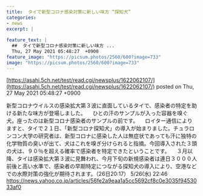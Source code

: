 ```yaml
---
title:  タイで新型コロナ感染対策に新しい味方 “探知犬”  
categories:
- news
excerpt: |
  
feature_text: |
  ##  タイで新型コロナ感染対策に新しい味方 ...
  Thu, 27 May 2021 05:48:27  +0900
feature_image: "https://picsum.photos/2560/600?image=733"
image: "https://picsum.photos/2560/600?image=733"
---
```


[https://asahi.5ch.net/test/read.cgi/newsplus/1622062107/](https://asahi.5ch.net/test/read.cgi/newsplus/1622062107/)
posted on Thu, 27 May 2021 05:48:27  +0900

<!--more-->

新型コロナウイルスの感染拡大第３波に直面しているタイで、感染者の特定を助ける新たな味方が登場しました。 　ひとの汗のサンプルが入った容器を嗅ぐ犬。座ったのは新型コロナ感染者のサンプルの前です。 　ロイター通信によりますと、タイで２１日、「新型コロナ探知犬」の導入が始まりました。チュラロンコン大学の研究者は、新型コロナに感染した人は無症状であっても汗に独特の化学物質の臭いが出て、犬はこれを嗅ぎ分けられると指摘。今回導入された３頭の犬は、９０％を超える確率で感染者を特定できたということです。 　３月以降、タイは感染拡大第３波に見舞われ、今月下旬の新規感染者は連日３０００人前後と高い水準で、感染者の早期特定につながる探知犬の導入により、空港などでの水際対策の強化が期待されます。（26日20:17） 5/26(水) 22:46 https://news.yahoo.co.jp/articles/56fe2a9eaa1a5cc5692cf8c0e3035f9453033af0
